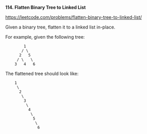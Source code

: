 **114. Flatten Binary Tree to Linked List**

https://leetcode.com/problems/flatten-binary-tree-to-linked-list/

Given a binary tree, flatten it to a linked list in-place.

For example, given the following tree:

            1
           / \
          2   5
         / \   \
        3   4   6
        
The flattened tree should look like:
        
        1
         \
          2
           \
            3
             \
              4
               \
                5
                 \
                  6
          
